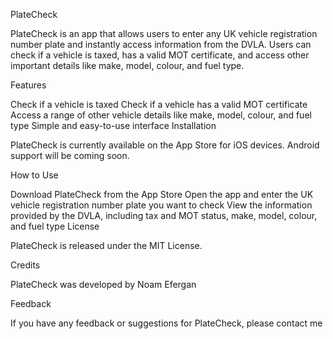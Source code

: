 PlateCheck

PlateCheck is an app that allows users to enter any UK vehicle registration number plate and instantly access information from the DVLA. Users can check if a vehicle is taxed, has a valid MOT certificate, and access other important details like make, model, colour, and fuel type.

Features

Check if a vehicle is taxed
Check if a vehicle has a valid MOT certificate
Access a range of other vehicle details like make, model, colour, and fuel type
Simple and easy-to-use interface
Installation

PlateCheck is currently available on the App Store for iOS devices. Android support will be coming soon.

How to Use

Download PlateCheck from the App Store
Open the app and enter the UK vehicle registration number plate you want to check
View the information provided by the DVLA, including tax and MOT status, make, model, colour, and fuel type
License

PlateCheck is released under the MIT License.

Credits

PlateCheck was developed by Noam Efergan

Feedback

If you have any feedback or suggestions for PlateCheck, please contact me 
